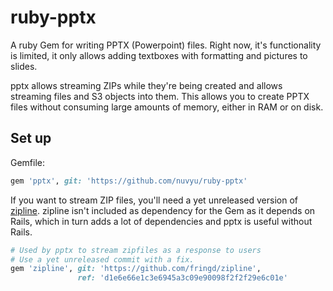 # ruby-pptx

A ruby Gem for writing PPTX (Powerpoint) files. Right now, it's functionality is limited, it only allows adding textboxes with formatting and pictures to slides.

pptx allows streaming ZIPs while they're being created and allows streaming files and S3 objects into them. This allows you to create PPTX files without consuming large amounts of memory, either in RAM or on disk.

## Set up

Gemfile:

```ruby
gem 'pptx', git: 'https://github.com/nuvyu/ruby-pptx'
```

If you want to stream ZIP files, you'll need a yet unreleased version of [zipline](https://github.com/fringd/zipline). zipline isn't included as dependency for the Gem as it depends on Rails, which in turn adds a lot of dependencies and pptx is useful without Rails.

```ruby
# Used by pptx to stream zipfiles as a response to users
# Use a yet unreleased commit with a fix.
gem 'zipline', git: 'https://github.com/fringd/zipline',
               ref: 'd1e6e66e1c3e6945a3c09e90098f2f2f29e6c01e'
```

